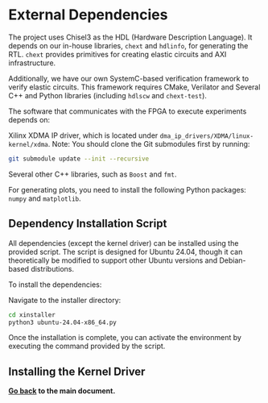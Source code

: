 # External Dependencies

The project uses Chisel3 as the HDL (Hardware Description Language).
It depends on our in-house libraries, `chext` and `hdlinfo`, for generating the RTL.
`chext` provides primitives for creating elastic circuits and AXI infrastructure.

Additionally, we have our own SystemC-based verification framework to verify elastic circuits. This framework requires CMake, Verilator and Several C++ and Python libraries (including `hdlscw` and `chext-test`).

The software that communicates with the FPGA to execute experiments depends on:

Xilinx XDMA IP driver, which is located under `dma_ip_drivers/XDMA/linux-kernel/xdma`.
Note: You should clone the Git submodules first by running:

```bash
git submodule update --init --recursive
```

Several other C++ libraries, such as `Boost` and `fmt`.

For generating plots, you need to install the following Python packages: `numpy` and `matplotlib`.

## Dependency Installation Script

All dependencies (except the kernel driver) can be installed using the provided script.
The script is designed for Ubuntu 24.04, though it can theoretically be modified to support other Ubuntu versions and Debian-based distributions.

To install the dependencies:

Navigate to the installer directory:

```bash
cd xinstaller
python3 ubuntu-24.04-x86_64.py
```

Once the installation is complete, you can activate the environment by executing the command provided by the script.

## Installing the Kernel Driver


**[Go back](../README.md#step-0-getting-started) to the main document.**
